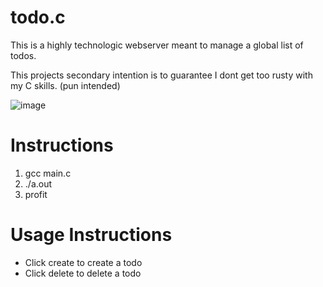 # todo.c
This is a highly technologic webserver meant to manage a global list of todos.

This projects secondary intention is to guarantee I dont get too rusty with my C skills. (pun intended)

![image](https://github.com/user-attachments/assets/95665bd2-36ca-4495-8c3f-6c5e4d907559)
# Instructions
1. gcc main.c
2. ./a.out
3. profit

# Usage Instructions
- Click create to create a todo
- Click delete to delete a todo
